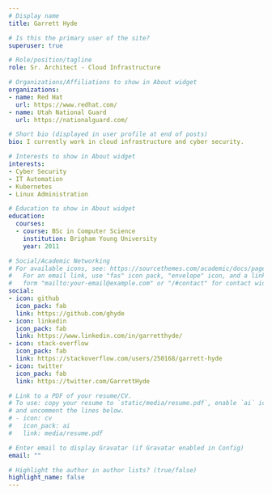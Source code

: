 ```yaml
---
# Display name
title: Garrett Hyde

# Is this the primary user of the site?
superuser: true

# Role/position/tagline
role: Sr. Architect - Cloud Infrastructure

# Organizations/Affiliations to show in About widget
organizations:
- name: Red Hat
  url: https://www.redhat.com/
- name: Utah National Guard
  url: https://nationalguard.com/

# Short bio (displayed in user profile at end of posts)
bio: I currently work in cloud infrastructure and cyber security.

# Interests to show in About widget
interests:
- Cyber Security
- IT Automation
- Kubernetes
- Linux Administration

# Education to show in About widget
education:
  courses:
  - course: BSc in Computer Science
    institution: Brigham Young University
    year: 2011

# Social/Academic Networking
# For available icons, see: https://sourcethemes.com/academic/docs/page-builder/#icons
#   For an email link, use "fas" icon pack, "envelope" icon, and a link in the
#   form "mailto:your-email@example.com" or "/#contact" for contact widget.
social:
- icon: github
  icon_pack: fab
  link: https://github.com/ghyde
- icon: linkedin
  icon_pack: fab
  link: https://www.linkedin.com/in/garretthyde/
- icon: stack-overflow
  icon_pack: fab
  link: https://stackoverflow.com/users/250168/garrett-hyde
- icon: twitter
  icon_pack: fab
  link: https://twitter.com/GarrettHyde

# Link to a PDF of your resume/CV.
# To use: copy your resume to `static/media/resume.pdf`, enable `ai` icons in `params.toml`,
# and uncomment the lines below.
# - icon: cv
#   icon_pack: ai
#   link: media/resume.pdf

# Enter email to display Gravatar (if Gravatar enabled in Config)
email: ""

# Highlight the author in author lists? (true/false)
highlight_name: false
---
```

